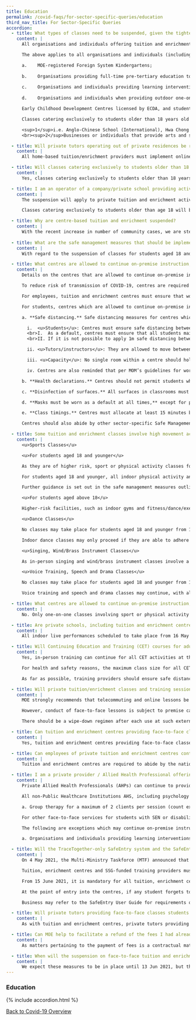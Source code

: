 ```yaml
---
title: Education
permalink: /covid-faqs/for-sector-specific-queries/education
third_nav_title: For Sector-Specific Queries
accordion:
  - title: What types of classes need to be suspended, given the tighter safe distancing measures announced on 16 May 2021?
    content: |
      All organisations and individuals offering tuition and enrichment activities, whether academic or non-academic, must shift their lessons for students aged 18 and younger online from 19 May 2021 to 13 June 2021 (both dates inclusive) or otherwise suspend these lessons during this period. This includes but is not limited to education and development support activities, arts and culture classes and workshops, religious classes, as well as sports and physical activity classes and programmes. The decision to suspend these classes is due to the higher risk of transmission of COVID-19 caused by intermingling of students from different schools, and to avoid interactions between tutors and students. This is also in line with schools' move to full Home-Based Learning.

      The above applies to all organisations and individuals (including centre-based classes, home-based businesses as well as one-on-one classes), with the exception of the following, which may continue on-premise instruction, subject to prevailing safe management measures:

      a.	MOE-registered Foreign System Kindergartens;
      
      b.	Organisations providing full-time pre-tertiary education to students age 18 and below that leads to a qualification, i.e. Private Education Institutions (PEIs) registered with the Committee for Private Education and Privately-funded Schools (PFSs)<sup>1</sup>;
      
      c.	Organisations and individuals providing learning interventions provided by therapists registered with the Allied Health Professions Council, or Early Intervention (EI) centres funded by the Early Childhood Development Agency (ECDA)<sup>2</sup>; and
      
      d.	Organisations and individuals when providing outdoor one-on-one (one coach to one student/trainee) sport or physical activity classes and programmes.

      Early Childhood Development Centres licensed by ECDA, and student care centres may continue to provide care to children, subject to prevailing safe management measures. On-premise instruction provided in the course of this care will also be permitted.

      Classes catering exclusively to students older than 18 years old may also continue in person, subject to prevailing safe management measures.

      <sup>1</sup>i.e. Anglo-Chinese School (International), Hwa Chong International School, St Joseph’s Institution International (High School)
      <br><sup>2</sup>Businesses or individuals that provide arts and sports therapy can approach NAC or SportSG respectively to appeal to continue their services.

  - title: Will private tutors operating out of private residences be required to suspend their lessons?
    content: |
      All home-based tuition/enrichment providers must implement online classes or suspend lessons from 19 May 2021 to 13 June 2021 (inclusive), unless they cater solely to students older than age 18. The decision to suspend classes for students aged 18 and younger is due to the higher risk of transmission of COVID-19 caused by intermingling of students from different schools, and to avoid interactions between tutors and students. This is also in line with schools' move to full Home-Based Learning.

  - title: Will classes catering exclusively to students older than 18 years old, including Continuing Education and Training (CET) courses for adults be allowed to continue?
    content: |
      Yes, classes catering exclusively to students older than 18 years old may continue in person, subject to prevailing safe management measures.

  - title: I am an operator of a company/private school providing activities to both school-going children and adults. Is my company/ school subjected to the suspension?
    content: |
      The suspension will apply to private tuition and enrichment activities for students aged 18 and younger, to reduce the intermingling of students from different schools and enhance the safety of our students. Staff should ensure that students aged 18 and younger are not participating in any activities run by the school.  

      Classes catering exclusively to students older than age 18 will be allowed to continue, subject to prevailing safe management measures.

  - title: Why are centre-based tuition and enrichment suspended?
    content: |
      With the recent increase in number of community cases, we are stepping up precautionary measures to safeguard the well-being of all Singaporeans. The suspension of in-person tuition and enrichment classes is aimed at reducing activities where there is significant intermingling of students from different schools, since this poses a higher risk of transmission of COVID-19, and to avoid interactions between tutors and students. It is also in line with schools’ move to full Home-Based Learning. Classes can continue online where feasible.
      
  - title: What are the safe management measures that should be implemented for tuition and enrichment centres that are suspended?
    content: |
      With regard to the suspension of classes for students aged 18 and younger, tuition and enrichment centres must ensure that work-from-home is the default arrangement for employees who are able to do so. For employees who return to the workplace (e.g. to maintain critical IT functions), tuition and enrichment centres are required to abide by the nationwide safe management measures for workplaces issued on 9 May 2020. These include health checks, the use of SafeEntry to support contact tracing for all employees, wearing of masks at all times and regular cleaning of common facilities and high-touch areas. Details are available at the GoBusiness website.

  - title: What centres are allowed to continue on-premise instruction, and what are the safe management measures that they should implement?
    content: |
      Details on the centres that are allowed to continue on-premise instruction can be found above.

      To reduce risk of transmission of COVID-19, centres are required to abide by the nationwide safe management measures for workplaces issued on 9 May 2020. These include health checks, the use of SafeEntry to support contact tracing for all employees, students and other visitors, wearing of masks at all times, and regular cleaning of common facilities and high-touch areas. More details are available at the GoBusiness website.

      For employees, tuition and enrichment centres must ensure that work-from-home is the default arrangement for employees who are able to do so. 

      For students, centres which are allowed to continue on-premise instruction are encouraged to consider online lessons as the default arrangement. In the event that face-to-face classes continue, they are expected to observe all the following measures in classrooms and other areas accessed by students:

      a. **Safe distancing.** Safe distancing measures for centres which are allowed to continue on-premise instruction are:

        i.	<u>Students</u>: Centres must ensure safe distancing between students by putting up appropriate floor demarcations and/or physical barriers, e.g. using safety tape. There must also be strict separation between students in different classrooms at all times, with no intermingling.
        <br>I.	As a default, centres must ensure that all students maintain safe distancing of at least 1m at all times, with strictly no physical interaction between students. 
        <br>II.	If it is not possible to apply 1m safe distancing between students and some interaction is unavoidable, centres may instead organise students into groups of no more than two students, with strictly no physical interaction or intermingling between different groups. Centres must strictly maintain a minimum of 1m spacing between pairs, although MOE advises 2m spacing between pairs as a best practice.

        ii.	<u>Tutors/instructors</u>: They are allowed to move between pairs. However, contact should be transient, and they should remain at the front of the class as much as is practicable.

        iii. <u>Capacity</u>: No single room within a centre should hold more than 50 persons, including tutors/instructors, even as the above measures are adopted.

        iv.	Centres are also reminded that per MOM’s guidelines for workplaces, there should be no cross-deployment across worksites. More information on prevailing workplace SMMs can be found on the [MOM website](https://www.mom.gov.sg/covid-19/requirements-for-safe-management-measures){:target="_blank"}.

      b. **Health declarations.** Centres should not permit students who are placed on Leave of Absence (LOA) or Approved Absence (AA) by their schools, or students who are on a Stay Home Notice (SHN), or Home Quarantine Order (HQO) to attend lessons. We also advise centres to watch out for students with fever or respiratory symptoms, such as sneezing, breathlessness, runny nose, loss of sense of smell, cough, or sore throat. Students with the above symptoms or who are unwell should be sent home immediately, and should not be allowed to attend lessons. As a best practice, centres should also check if a family member living in the same household is unwell. If so, the child should not attend lessons in person.

      c. **Disinfection of surfaces.** All surfaces in classrooms must be thoroughly disinfected between classes. Sharing of all equipment (e.g. props, microphones) should be avoided as far as possible. If this cannot be done, the equipment should be thoroughly cleaned and/or disinfected before being handled or used by others. Please note that sharing of wind/brass instruments or parts thereof (e.g. mouthpieces, reeds) is not allowed  (please refer to the next question for details; note that all in-person singing, and wind/brass instrument classes are suspended during Phase Two (Heightened Alert)).

      d. **Masks must be worn as a default at all times,** except for persons allowed to use face shields instead of masks (e.g. persons with health conditions resulting in breathing/medical difficulties when a mask is worn for a prolonged period). Instructors are expected to wear a surgical mask or reusable masks of equivalent effectiveness at all times.

      e. **Class timings.** Centres must allocate at least 15 minutes between classes. This is to allow adequate time to disinfect classroom surfaces, and to ensure strict separation of individuals from different classes. Centres should also work out attendance and dismissal arrangements that help avoid congestion of individuals in or outside the centre. 

      Centres should also abide by other sector-specific Safe Management Measures available on the GoBusiness website, and to prevailing circulars issued by the Government.

  - title: Some tuition and enrichment classes involve high movement activities (e.g. sports, dance), or activities which carry a higher risk of virus transmission through droplet spread (e.g. singing, wind/brass instruments). What additional safe management measures should be implemented?
    content: |
      <u>Sports Classes</u>

      <u>For students aged 18 and younger</u>

      As they are of higher risk, sport or physical activity classes for students aged 18 and younger may only continue outdoors, with a maximum of one instructor and one student at all times. If the activity is strenuous, masks can be taken off but have to be put on immediately after the end of the activity. 

      For students aged 18 and younger, all indoor physical activity and sport classes, as well as outdoor physical activity and sport classes involving more than one student, are to be suspended from 19 May 2021 to 13 June 2021 (both dates inclusive). 

      Further guidance is set out in the safe management measures outlined by Sport Singapore.

      <u>For students aged above 18</u>

      Higher-risk facilities, such as indoor gyms and fitness/dance/exercise studios must be closed between 16 May 2021 and 13 Jun 2021 (dates inclusive), unless they only offer low intensity physical activities, sport and exercises, where all participants and instructors are wearing masks at all times, subject to capacity limits (no single room should hold more than 30 persons, including tutors/instructors). Outdoor exercise classes may continue. For detailed guidance, please refer to the advisory issued by Sport Singapore.

      <u>Dance Classes</u>

      No classes may take place for students aged 18 and younger from 19 May 2021 to 13 Jun 2021 (both dates inclusive). For classes exclusively for students older than age 18, the following additional safe management measures apply:

      Indoor dance classes may only proceed if they are able to adhere to additional safe management measures (including all participants and instructors wearing masks at all times, and further capacity limits; no single room should hold more than 30 persons, including tutors/instructors), as detailed in the advisory issued by the [National Arts Council](https://www.nac.gov.sg/whatwedo/support/sustaining-the-arts-during-covid-19/Safe-Management-Measures-for-the-Arts-and-Culture-Sector-.html){:target="_blank"}. Outdoor dance classes must comply with the measures in the advisory issued by issued by Sport Singapore. 

      <u>Singing, Wind/Brass Instrument Classes</u>

      As in-person singing and wind/brass instrument classes involve a higher risk of virus transmission due to voice projection or intentional expulsion of air, they are to be suspended from 16 May to 13 Jun 2021 (dates inclusive).

      <u>Voice Training, Speech and Drama Classes</u>

      No classes may take place for students aged 18 and younger from 19 May 2021 to 13 Jun 2021 (both dates inclusive). For classes exclusively for students older than age 18, the following additional safe management measures apply:

      Voice training and speech and drama classes may continue, with all participants and instructors wearing masks at all times, subject to additional safe management measures and capacity limits (no single room should hold more than 30 persons, including tutors/instructors) as detailed in the advisory issued by the [National Arts Council](https://www.nac.gov.sg/whatwedo/support/sustaining-the-arts-during-covid-19/Safe-Management-Measures-for-the-Arts-and-Culture-Sector-.html){:target="_blank"}. 

  - title: What centres are allowed to continue on-premise instruction, and what are the safe management measures that they should implement?
    content: |
      No. Only one-on-one classes involving sport or physical activity may continue, subject to the safe management measures outlined by SportSG.

  - title: Are private schools, including tuition and enrichment centres, allowed to hold year-end concerts or performances on their premises?
    content: |
      All indoor live performances scheduled to take place from 16 May to 13 June 2021 (dates inclusive) are to be deferred/postponed to reduce the risk of transmission.

  - title: Will Continuing Education and Training (CET) courses for adults be allowed to continue?
    content: |
      Yes, in-person training can continue for all CET activities at the Institutes of Higher Learning and by SSG-funded training providers. Notwithstanding this, online learning should be supported where feasible. 

      For health and safety reasons, the maximum class size for all CET activities is capped at 50 persons (including the trainer(s)). For SSG-funded CET programmes, SSG’s prevailing guideline for a maximum class size of 40 persons (excluding the trainer(s)) for course quality reasons remains and takes precedence. 

      As far as possible, training providers should ensure safe distancing of at least 1m between individuals at all times. Where not feasible or practical to do so, this 1m requirement can instead be enforced between groups, with each group made up of not more than **two** persons with effect from 16 May, and no mixing between different groups. There should be assigned seating in classrooms and other training venues where practicable.

  - title: Will private tuition/enrichment classes and training sessions held in external venues (e.g. function rooms) be allowed to continue for students older than age 18?
    content: |
      MOE strongly recommends that telecommuting and online lessons be the default arrangement, to reduce physical contact between individuals. Notwithstanding this, private tuition/enrichment classes, and training sessions by the Institutes of Higher Learning and SSG-funded training providers, conducted at external venues can continue, if those venues are open. Such external venues may include condominium function rooms, private conference and meeting rooms, etc. 

      However, conduct of face-to-face lessons is subject to premise capacity caps and safe management measures. Private providers should approach premise owners for advice on the capacity caps for their respective venues. No single room should hold more than 50 persons, including tutors/instructors/trainers, subject to further capacity limits for masked sports/dance/speech/voice training/drama classes, or the premise capacity cap, whichever is lower. 

      There should be a wipe-down regimen after each use at such external venues. Private providers must also adhere to the safe management guidelines for private tuition/enrichment and CET courses, which are outlined in the FAQs within this section. 

  - title: Can tuition and enrichment centres providing face-to-face classes students older than age 18 switch to online learning?
    content: |
      Yes, tuition and enrichment centres providing face-to-face classes are strongly encouraged to consider online lessons as the default arrangement during this period of heightened risk. Centres should review the safe management measures that they are able to put in place and can make their own business decisions regarding continuation of online learning, taking into consideration the efficacy of instruction and the needs and expectations of students/parents.

  - title: Can employees of private tuition and enrichment centres continue to work, even if centres have switched to online learning?
    content: |
      Tuition and enrichment centres are required to abide by the nationwide [safe management measures for workplaces](https://www.mom.gov.sg/covid-19/requirements-for-safe-management-measures){:target="_blank"}. Tele-conferencing should be used in place of in-person meetings as far as possible. Where employees can perform their work by telecommuting from home, employers must ensure that they do so.

  - title: I am a private provider / Allied Health Professional offering services for students with Special Educational Needs (SEN) or disabilities. May I provide services and what are the safe management measures that I need to adhere to?
    content: |
      Private Allied Health Professionals (AHPs) can continue to provide service and should continue to adhere to prevailing precautionary measures and safe distancing requirements relevant to each setting, as well as infection and control measures such as hand hygiene and Personal Protective Equipment (PPE) guidelines.

      All non-Public Healthcare Institutions AHS, including psychology services, must adhere to the following:

      a. Group therapy for a maximum of 2 clients per session (count excludes AHPs and support staff)

      For other face-to-face services for students with SEN or disabilities, MOE requires that all organisations and individuals offering tuition and enrichment activities must shift their lessons for students aged 18 and younger online from 19 May 2021 to 13 June 2021 (both dates inclusive) or otherwise suspend these lessons during this period.

      The following are exceptions which may continue on-premise instruction, subject to prevailing safe management measures:

      a. Organisations and individuals providing learning interventions provided by therapists registered with the Allied Health Professions Council, or Early Intervention (EI) services funded by the Early Childhood Development Agency (ECDA).

  - title: Will the TraceTogether-only SafeEntry system and the SafeEntry Gateway Device (SEGW) be implemented for tuition, enrichment centres and SSG-funded training providers?
    content: |
      On 4 May 2021, the Multi-Ministry Taskforce (MTF) announced that TraceTogether-only SafeEntry (TT-only SafeEntry) will be implemented at all venues that experience higher throughput of visitors, and/or where people are likely to be in close proximity for prolonged periods from 17 May 2021. The TT programme and SafeEntry are important digital tools that enable contact tracers to quickly identify and isolate close contacts of COVID-19 cases. This helps to break transmission chains and prevent community outbreaks. TT tokens may be collected at designated collection points (please refer to [https://token.gowhere.gov.sg](https://token.gowhere.gov.sg){:target="_blank"} for more information).

      Tuition, enrichment centres and SSG-funded training providers must therefore ensure that TT-only SafeEntry is implemented in your premises from 17 May 2021, and that entry to your centres will be allowed only if the individual uses their TT App to scan the centre’s QR code or presents the QR code on the TT token to be scanned. This includes staff, students aged 7 years and above, parents and other visitors.

      From 15 June 2021, it is mandatory for all tuition, enrichment centres and SSG-funded training providers to deploy SafeEntry Gateway (SEGW) to facilitate SafeEntry (SE) check-in for students aged 7 years and above, parents, staff and visitors, and help users check that their TT token is working. Tuition, enrichment centres and SSG-funded training providers are reminded to download the SafeEntry (Business) app to use the SEGW function or register for a SEGW box on the SE website ([go.gov.sg/gateway-overview](https://go.gov.sg/gateway-overview){:target="_blank"}). Centres should maintain attendance records for children below 7 to facilitate contact tracing if required.  

      At the point of entry into the centres, if any student forgets to bring their TT token, they should be asked to download the TT app on their phones before they are allowed entry. Individuals will only be granted entry with IDs as a last resort. 

      Business may refer to the SafeEntry User Guide for requirements on how to scan the TT tokens, available at [https://www.safeentry.gov.sg](https://www.safeentry.gov.sg){:target="_blank"} (please navigate to Resources > User Guide > SafeEntry NRIC User Guide for Business). Updates may also be found at [https://www.smartnation.gov.sg/whats-new/press-releases](https://www.smartnation.gov.sg/whats-new/press-releases){:target="_blank"}.

  - title: Will private tutors providing face-to-face classes students older than age 18 operating out of private residences be required to implement the TraceTogether-only SafeEntry system?
    content: |
      As with tuition and enrichment centres, private tutors providing face-to-face classes students older than age 18 operating out of private residences will need to implement TT-only SafeEntry.

  - title: Can MOE help to facilitate a refund of the fees I had already paid when face-to-face classes were suspended for students aged 18 years and younger?
    content: |
      As matters pertaining to the payment of fees is a contractual matter and practices vary across different providers, we advise parents, guardians and affected students to work with and seek an amicable resolution directly with the private provider in question.

  - title: When will the suspension on face-to-face tuition and enrichment classes for students aged 18 and younger be lifted?
    content: |
      We expect these measures to be in place until 13 Jun 2021, but the Multi-Ministry Task Force will review the circumstances and may extend the suspension if necessary.
---
```


### Education

{% include accordion.html %}

[Back to Covid-19 Overview](/covid/)
